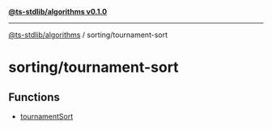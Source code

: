 [**@ts-stdlib/algorithms v0.1.0**](../../README.md)

***

[@ts-stdlib/algorithms](../../README.md) / sorting/tournament-sort

# sorting/tournament-sort

## Functions

- [tournamentSort](functions/tournamentSort.md)
